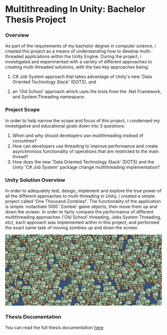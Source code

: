 # Multithreading In Unity: Bachelor Thesis Project
### Overview
As part of the requirements of my bachelor degree in computer science, i created this project as a means of understanding how to develop multi-threaded applications within the Unity Engine. 
During the project, i investigated and experimented with a variety of different approaches to creating multi-threaded solutions, with the two key approaches being:

1. C# Job System approach that takes advantage of Unity's new 'Data Oriented Technology Stack' (DOTS), and

2. an 'Old School' approach which uses the tools from the .Net Framework, and System.Threading namespace.

### Project Scope
In order to help narrow the scope and focus of this project, i condensed my investigative and educational goals down into 3 questions:

1. When and why should developers use multithreading instead of coroutines?
2. How can developers use threading to improve performance and create
asynchronous functionality of operations that are restricted to the main thread?
3. How does the new 'Data Oriented Technology Stack' (DOTS) and the Unity 'C# Job
System' package change multithreading implementation?

### Unity Solution Overview
In order to adequately test, design, implement and explore the true power of all the different approaches to multi-threading in Unity, i created a simple project called 'One Thousand Zombies!'. The functionality of the application is simple: instantiate 1000 'Zombie' game objects, then move them up and down the screen. 
In order to fairly compare the performance of different multithreading approaches ('Old School' threading, Jobs System Threading, etc), each approach was implemented within in this project, and performed the exact same task of moving zombies up and down the screen.

![](Assets/zombies_1.png)

### Thesis Documentation
You can read the full thesis documentation [here](Thesis%20Documentation/Will.Blackney.Synopsis.Final.Draft.pdf)
